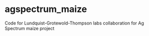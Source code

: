 # agspectrum_maize
Code for Lundquist-Grotewold-Thompson labs collaboration for Ag Spectrum maize project
